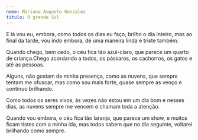 ```yaml
---
nome: Mariana Augusto Gonzalez
titulo: O grande Sol
---
```


E lá vou eu, embora, como todos os dias eu faço, brilho o dia inteiro, mas ao final da tarde, vou indo embora, de uma maneira linda e triste também.

Quando chego, bem cedo, o céu fica tão azul-claro, que parece um quarto de criança.Chego acordando a todos, os pássaros, os cachorros, os gatos e até as pessoas.

Alguns, não gostam de minha presença, como as nuvens, que sempre tentam me ofuscar, mas como sou mais forte, quase sempre as venço e continuo brilhando.

Como todos os seres vivos, às vezes não estou em um dia bom e nesses dias, as nuvens sempre me vencem e chamam toda a atenção.

Quando vou embora, o céu fica tão laranja, que parece um show, e muitos ficam tistes com a minha ida, mas todos sabem que no dia seguinte, voltarei brilhando como sempre.
